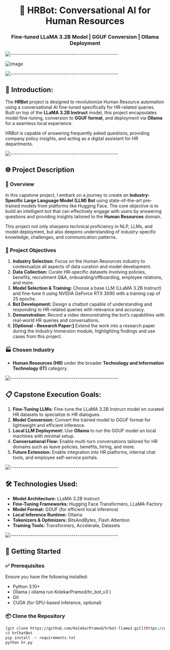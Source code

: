 <h1 align="center">🧠 HRBot: Conversational AI for Human Resources</h1>
<h3 align="center">Fine-tuned LLaMA 3.2B Model | GGUF Conversion | Ollama Deployment</h3>

![-----------------------------------------------------](https://raw.githubusercontent.com/andreasbm/readme/master/assets/lines/rainbow.png)

![image](https://github.com/user-attachments/assets/db46639a-4873-4efa-afd9-4aa85c5e2eb1)


![-----------------------------------------------------](https://raw.githubusercontent.com/andreasbm/readme/master/assets/lines/rainbow.png)

## 📖 Introduction:
The **HRBot** project is designed to revolutionize Human Resource automation using a conversational AI fine-tuned specifically for HR-related queries. Built on top of the **LLaMA 3.2B Instruct** model, this project encapsulates model fine-tuning, conversion to **GGUF format**, and deployment via **Ollama** for a seamless local experience.

HRBot is capable of answering frequently asked questions, providing company policy insights, and acting as a digital assistant for HR departments.

![-----------------------------------------------------](https://raw.githubusercontent.com/andreasbm/readme/master/assets/lines/rainbow.png)

## 🌐 Project Description

### 📌 Overview
In this capstone project, I embark on a journey to create an **Industry-Specific Large Language Model (LLM) Bot** using state-of-the-art pre-trained models from platforms like Hugging Face. The core objective is to build an intelligent bot that can effectively engage with users by answering questions and providing insights tailored to the **Human Resources** domain.

This project not only sharpens technical proficiency in NLP, LLMs, and model deployment, but also deepens understanding of industry-specific knowledge, challenges, and communication patterns.

### 🎯 Project Objectives
1. **Industry Selection:** Focus on the Human Resources industry to contextualize all aspects of data curation and model development.
2. **Data Collection:** Curate HR-specific datasets involving policies, benefits, recruitment Q&A, onboarding/offboarding, employee relations, and more.
3. **Model Selection & Training:** Choose a base LLM (LLaMA 3.2B Instruct) and fine-tune it using NVIDIA GeForce RTX 3090 with a training cap of 25 epochs.
4. **Bot Development:** Design a chatbot capable of understanding and responding to HR-related queries with relevance and accuracy.
5. **Demonstration:** Record a video demonstrating the bot’s capabilities with real-world HR queries and conversations.
6. **[Optional - Research Paper:]** Extend the work into a research paper during the Industry Immersion module, highlighting findings and use cases from this project.

### 🏭 Chosen Industry
- **Human Resources (HR)** under the broader **Technology and Information Technology (IT)** category.

![-----------------------------------------------------](https://raw.githubusercontent.com/andreasbm/readme/master/assets/lines/rainbow.png)

## 📋 Capstone Execution Goals:
1. **Fine-Tuning LLMs:** Fine-tune the LLaMA 3.2B Instruct model on curated HR datasets to specialize in HR dialogues.
2. **Model Conversion:** Convert the trained model to GGUF format for lightweight and efficient inference.
3. **Local LLM Deployment:** Use **Ollama** to run the GGUF model on local machines with minimal setup.
4. **Conversational Flow:** Enable multi-turn conversations tailored for HR domains such as leave policies, benefits, hiring, and more.
5. **Future Extension:** Enable integration into HR platforms, internal chat tools, and employee self-service portals.

![-----------------------------------------------------](https://raw.githubusercontent.com/andreasbm/readme/master/assets/lines/rainbow.png)

## 🛠️ Technologies Used:
- **Model Architecture:** LLaMA 3.2B Instruct
- **Fine-Tuning Frameworks:** Hugging Face Transformers, LLaMA-Factory
- **Model Format:** GGUF (for efficient local inference)
- **Local Inference Runtime:** Ollama
- **Tokenizers & Optimizers:** BitsAndBytes, Flash Attention
- **Training Tools:** Transformers, Accelerate, Datasets

![-----------------------------------------------------](https://raw.githubusercontent.com/andreasbm/readme/master/assets/lines/rainbow.png)

## 🚀 Getting Started

### ✅ Prerequisites
Ensure you have the following installed:
- Python 3.10+
- Ollama ( ollama run KolekarPramod/hr_bot_v3 )
- Git
- CUDA (for GPU-based inference, optional)

### 📦 Clone the Repository
```bash
[git clone https://github.com/KolekarPramod/hrbot-llama3.git](https://github.com/KolekarPramod/hrChatBot.git)
cd hrChatBot
pip install -r requirements.txt
python hr.py
